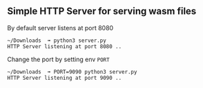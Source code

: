 Simple HTTP Server for serving wasm files
---

By default server listens at port 8080
```
~/Downloads  ➟ python3 server.py
HTTP Server listening at port 8080 ..

```

Change the port by setting env `PORT`
```
~/Downloads  ➟ PORT=9090 python3 server.py
HTTP Server listening at port 9090 ..

```